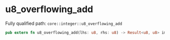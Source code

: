 # u8_overflowing_add

Fully qualified path: `core::integer::u8_overflowing_add`

```rust
pub extern fn u8_overflowing_add(lhs: u8, rhs: u8) -> Result<u8, u8> implicits(RangeCheck) nopanic;
```

